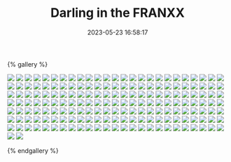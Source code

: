 ﻿---
title: Darling in the FRANXX
date: 2023-05-23 16:58:17
comments: false
---

{% gallery %}

![](https://cdn.staticaly.com/gh/1405720461/images@master/Darling/1.webp)
![](https://cdn.staticaly.com/gh/1405720461/images@master/Darling/2.webp)
![](https://cdn.staticaly.com/gh/1405720461/images@master/Darling/3.webp)
![](https://cdn.staticaly.com/gh/1405720461/images@master/Darling/4.webp)
![](https://cdn.staticaly.com/gh/1405720461/images@master/Darling/5.webp)
![](https://cdn.staticaly.com/gh/1405720461/images@master/Darling/6.webp)
![](https://cdn.staticaly.com/gh/1405720461/images@master/Darling/7.webp)
![](https://cdn.staticaly.com/gh/1405720461/images@master/Darling/8.webp)
![](https://cdn.staticaly.com/gh/1405720461/images@master/Darling/9.webp)
![](https://cdn.staticaly.com/gh/1405720461/images@master/Darling/10.webp)
![](https://cdn.staticaly.com/gh/1405720461/images@master/Darling/11.webp)
![](https://cdn.staticaly.com/gh/1405720461/images@master/Darling/12.webp)
![](https://cdn.staticaly.com/gh/1405720461/images@master/Darling/13.webp)
![](https://cdn.staticaly.com/gh/1405720461/images@master/Darling/14.webp)
![](https://cdn.staticaly.com/gh/1405720461/images@master/Darling/15.webp)
![](https://cdn.staticaly.com/gh/1405720461/images@master/Darling/16.webp)
![](https://cdn.staticaly.com/gh/1405720461/images@master/Darling/17.webp)
![](https://cdn.staticaly.com/gh/1405720461/images@master/Darling/18.webp)
![](https://cdn.staticaly.com/gh/1405720461/images@master/Darling/19.webp)
![](https://cdn.staticaly.com/gh/1405720461/images@master/Darling/20.webp)
![](https://cdn.staticaly.com/gh/1405720461/images@master/Darling/21.webp)
![](https://cdn.staticaly.com/gh/1405720461/images@master/Darling/22.webp)
![](https://cdn.staticaly.com/gh/1405720461/images@master/Darling/23.webp)
![](https://cdn.staticaly.com/gh/1405720461/images@master/Darling/24.webp)
![](https://cdn.staticaly.com/gh/1405720461/images@master/Darling/25.webp)
![](https://cdn.staticaly.com/gh/1405720461/images@master/Darling/26.webp)
![](https://cdn.staticaly.com/gh/1405720461/images@master/Darling/27.webp)
![](https://cdn.staticaly.com/gh/1405720461/images@master/Darling/28.webp)
![](https://cdn.staticaly.com/gh/1405720461/images@master/Darling/29.webp)
![](https://cdn.staticaly.com/gh/1405720461/images@master/Darling/30.webp)
![](https://cdn.staticaly.com/gh/1405720461/images@master/Darling/31.webp)
![](https://cdn.staticaly.com/gh/1405720461/images@master/Darling/32.webp)
![](https://cdn.staticaly.com/gh/1405720461/images@master/Darling/33.webp)
![](https://cdn.staticaly.com/gh/1405720461/images@master/Darling/34.webp)
![](https://cdn.staticaly.com/gh/1405720461/images@master/Darling/35.webp)
![](https://cdn.staticaly.com/gh/1405720461/images@master/Darling/36.webp)
![](https://cdn.staticaly.com/gh/1405720461/images@master/Darling/37.webp)
![](https://cdn.staticaly.com/gh/1405720461/images@master/Darling/38.webp)
![](https://cdn.staticaly.com/gh/1405720461/images@master/Darling/39.webp)
![](https://cdn.staticaly.com/gh/1405720461/images@master/Darling/40.webp)
![](https://cdn.staticaly.com/gh/1405720461/images@master/Darling/41.webp)
![](https://cdn.staticaly.com/gh/1405720461/images@master/Darling/42.webp)
![](https://cdn.staticaly.com/gh/1405720461/images@master/Darling/43.webp)
![](https://cdn.staticaly.com/gh/1405720461/images@master/Darling/44.webp)
![](https://cdn.staticaly.com/gh/1405720461/images@master/Darling/45.webp)
![](https://cdn.staticaly.com/gh/1405720461/images@master/Darling/46.webp)
![](https://cdn.staticaly.com/gh/1405720461/images@master/Darling/47.webp)
![](https://cdn.staticaly.com/gh/1405720461/images@master/Darling/48.webp)
![](https://cdn.staticaly.com/gh/1405720461/images@master/Darling/49.webp)
![](https://cdn.staticaly.com/gh/1405720461/images@master/Darling/50.webp)
![](https://cdn.staticaly.com/gh/1405720461/images@master/Darling/51.webp)
![](https://cdn.staticaly.com/gh/1405720461/images@master/Darling/52.webp)
![](https://cdn.staticaly.com/gh/1405720461/images@master/Darling/53.webp)
![](https://cdn.staticaly.com/gh/1405720461/images@master/Darling/54.webp)
![](https://cdn.staticaly.com/gh/1405720461/images@master/Darling/55.webp)
![](https://cdn.staticaly.com/gh/1405720461/images@master/Darling/56.webp)
![](https://cdn.staticaly.com/gh/1405720461/images@master/Darling/57.webp)
![](https://cdn.staticaly.com/gh/1405720461/images@master/Darling/58.webp)
![](https://cdn.staticaly.com/gh/1405720461/images@master/Darling/59.webp)
![](https://cdn.staticaly.com/gh/1405720461/images@master/Darling/60.webp)
![](https://cdn.staticaly.com/gh/1405720461/images@master/Darling/61.webp)
![](https://cdn.staticaly.com/gh/1405720461/images@master/Darling/62.webp)
![](https://cdn.staticaly.com/gh/1405720461/images@master/Darling/63.webp)
![](https://cdn.staticaly.com/gh/1405720461/images@master/Darling/64.webp)
![](https://cdn.staticaly.com/gh/1405720461/images@master/Darling/65.webp)
![](https://cdn.staticaly.com/gh/1405720461/images@master/Darling/66.webp)
![](https://cdn.staticaly.com/gh/1405720461/images@master/Darling/67.webp)
![](https://cdn.staticaly.com/gh/1405720461/images@master/Darling/68.webp)
![](https://cdn.staticaly.com/gh/1405720461/images@master/Darling/69.webp)
![](https://cdn.staticaly.com/gh/1405720461/images@master/Darling/70.webp)
![](https://cdn.staticaly.com/gh/1405720461/images@master/Darling/71.webp)
![](https://cdn.staticaly.com/gh/1405720461/images@master/Darling/72.webp)
![](https://cdn.staticaly.com/gh/1405720461/images@master/Darling/73.webp)
![](https://cdn.staticaly.com/gh/1405720461/images@master/Darling/74.webp)
![](https://cdn.staticaly.com/gh/1405720461/images@master/Darling/75.webp)
![](https://cdn.staticaly.com/gh/1405720461/images@master/Darling/76.webp)
![](https://cdn.staticaly.com/gh/1405720461/images@master/Darling/77.webp)
![](https://cdn.staticaly.com/gh/1405720461/images@master/Darling/78.webp)
![](https://cdn.staticaly.com/gh/1405720461/images@master/Darling/79.webp)
![](https://cdn.staticaly.com/gh/1405720461/images@master/Darling/80.webp)
![](https://cdn.staticaly.com/gh/1405720461/images@master/Darling/81.webp)
![](https://cdn.staticaly.com/gh/1405720461/images@master/Darling/82.webp)
![](https://cdn.staticaly.com/gh/1405720461/images@master/Darling/83.webp)
![](https://cdn.staticaly.com/gh/1405720461/images@master/Darling/84.webp)
![](https://cdn.staticaly.com/gh/1405720461/images@master/Darling/85.webp)
![](https://cdn.staticaly.com/gh/1405720461/images@master/Darling/86.webp)
![](https://cdn.staticaly.com/gh/1405720461/images@master/Darling/87.webp)
![](https://cdn.staticaly.com/gh/1405720461/images@master/Darling/88.webp)
![](https://cdn.staticaly.com/gh/1405720461/images@master/Darling/89.webp)
![](https://cdn.staticaly.com/gh/1405720461/images@master/Darling/90.webp)
![](https://cdn.staticaly.com/gh/1405720461/images@master/Darling/91.webp)
![](https://cdn.staticaly.com/gh/1405720461/images@master/Darling/92.webp)
![](https://cdn.staticaly.com/gh/1405720461/images@master/Darling/93.webp)
![](https://cdn.staticaly.com/gh/1405720461/images@master/Darling/94.webp)
![](https://cdn.staticaly.com/gh/1405720461/images@master/Darling/95.webp)
![](https://cdn.staticaly.com/gh/1405720461/images@master/Darling/96.webp)
![](https://cdn.staticaly.com/gh/1405720461/images@master/Darling/97.webp)
![](https://cdn.staticaly.com/gh/1405720461/images@master/Darling/98.webp)
![](https://cdn.staticaly.com/gh/1405720461/images@master/Darling/99.webp)
![](https://cdn.staticaly.com/gh/1405720461/images@master/Darling/100.webp)
![](https://cdn.staticaly.com/gh/1405720461/images@master/Darling/101.webp)
![](https://cdn.staticaly.com/gh/1405720461/images@master/Darling/102.webp)
![](https://cdn.staticaly.com/gh/1405720461/images@master/Darling/103.webp)
![](https://cdn.staticaly.com/gh/1405720461/images@master/Darling/104.webp)
![](https://cdn.staticaly.com/gh/1405720461/images@master/Darling/105.webp)
![](https://cdn.staticaly.com/gh/1405720461/images@master/Darling/106.webp)
![](https://cdn.staticaly.com/gh/1405720461/images@master/Darling/107.webp)
![](https://cdn.staticaly.com/gh/1405720461/images@master/Darling/108.webp)
![](https://cdn.staticaly.com/gh/1405720461/images@master/Darling/109.webp)
![](https://cdn.staticaly.com/gh/1405720461/images@master/Darling/110.webp)
![](https://cdn.staticaly.com/gh/1405720461/images@master/Darling/111.webp)
![](https://cdn.staticaly.com/gh/1405720461/images@master/Darling/112.webp)
![](https://cdn.staticaly.com/gh/1405720461/images@master/Darling/113.webp)
![](https://cdn.staticaly.com/gh/1405720461/images@master/Darling/114.webp)
![](https://cdn.staticaly.com/gh/1405720461/images@master/Darling/115.webp)
![](https://cdn.staticaly.com/gh/1405720461/images@master/Darling/116.webp)
![](https://cdn.staticaly.com/gh/1405720461/images@master/Darling/117.webp)
![](https://cdn.staticaly.com/gh/1405720461/images@master/Darling/118.webp)
![](https://cdn.staticaly.com/gh/1405720461/images@master/Darling/119.webp)
![](https://cdn.staticaly.com/gh/1405720461/images@master/Darling/120.webp)
![](https://cdn.staticaly.com/gh/1405720461/images@master/Darling/121.webp)
![](https://cdn.staticaly.com/gh/1405720461/images@master/Darling/122.webp)
![](https://cdn.staticaly.com/gh/1405720461/images@master/Darling/123.webp)
![](https://cdn.staticaly.com/gh/1405720461/images@master/Darling/124.webp)
![](https://cdn.staticaly.com/gh/1405720461/images@master/Darling/125.webp)
![](https://cdn.staticaly.com/gh/1405720461/images@master/Darling/126.webp)
![](https://cdn.staticaly.com/gh/1405720461/images@master/Darling/127.webp)
![](https://cdn.staticaly.com/gh/1405720461/images@master/Darling/128.webp)
![](https://cdn.staticaly.com/gh/1405720461/images@master/Darling/129.webp)
![](https://cdn.staticaly.com/gh/1405720461/images@master/Darling/130.webp)
![](https://cdn.staticaly.com/gh/1405720461/images@master/Darling/131.webp)
![](https://cdn.staticaly.com/gh/1405720461/images@master/Darling/132.webp)
![](https://cdn.staticaly.com/gh/1405720461/images@master/Darling/133.webp)
![](https://cdn.staticaly.com/gh/1405720461/images@master/Darling/134.webp)
![](https://cdn.staticaly.com/gh/1405720461/images@master/Darling/135.webp)
![](https://cdn.staticaly.com/gh/1405720461/images@master/Darling/136.webp)
![](https://cdn.staticaly.com/gh/1405720461/images@master/Darling/137.webp)
![](https://cdn.staticaly.com/gh/1405720461/images@master/Darling/138.webp)
![](https://cdn.staticaly.com/gh/1405720461/images@master/Darling/139.webp)
![](https://cdn.staticaly.com/gh/1405720461/images@master/Darling/140.webp)
![](https://cdn.staticaly.com/gh/1405720461/images@master/Darling/141.webp)
![](https://cdn.staticaly.com/gh/1405720461/images@master/Darling/142.webp)
![](https://cdn.staticaly.com/gh/1405720461/images@master/Darling/143.webp)
![](https://cdn.staticaly.com/gh/1405720461/images@master/Darling/144.webp)
![](https://cdn.staticaly.com/gh/1405720461/images@master/Darling/145.webp)
![](https://cdn.staticaly.com/gh/1405720461/images@master/Darling/146.webp)
![](https://cdn.staticaly.com/gh/1405720461/images@master/Darling/147.webp)
![](https://cdn.staticaly.com/gh/1405720461/images@master/Darling/148.webp)
![](https://cdn.staticaly.com/gh/1405720461/images@master/Darling/149.webp)
![](https://cdn.staticaly.com/gh/1405720461/images@master/Darling/150.webp)
![](https://cdn.staticaly.com/gh/1405720461/images@master/Darling/151.webp)
![](https://cdn.staticaly.com/gh/1405720461/images@master/Darling/152.webp)
![](https://cdn.staticaly.com/gh/1405720461/images@master/Darling/153.webp)
![](https://cdn.staticaly.com/gh/1405720461/images@master/Darling/154.webp)
![](https://cdn.staticaly.com/gh/1405720461/images@master/Darling/155.webp)
![](https://cdn.staticaly.com/gh/1405720461/images@master/Darling/156.webp)
![](https://cdn.staticaly.com/gh/1405720461/images@master/Darling/157.webp)
![](https://cdn.staticaly.com/gh/1405720461/images@master/Darling/158.webp)
![](https://cdn.staticaly.com/gh/1405720461/images@master/Darling/159.webp)
![](https://cdn.staticaly.com/gh/1405720461/images@master/Darling/160.webp)
![](https://cdn.staticaly.com/gh/1405720461/images@master/Darling/161.webp)
![](https://cdn.staticaly.com/gh/1405720461/images@master/Darling/162.webp)
![](https://cdn.staticaly.com/gh/1405720461/images@master/Darling/163.webp)
![](https://cdn.staticaly.com/gh/1405720461/images@master/Darling/164.webp)
![](https://cdn.staticaly.com/gh/1405720461/images@master/Darling/165.webp)
![](https://cdn.staticaly.com/gh/1405720461/images@master/Darling/166.webp)
![](https://cdn.staticaly.com/gh/1405720461/images@master/Darling/167.webp)
![](https://cdn.staticaly.com/gh/1405720461/images@master/Darling/168.webp)
![](https://cdn.staticaly.com/gh/1405720461/images@master/Darling/169.webp)
![](https://cdn.staticaly.com/gh/1405720461/images@master/Darling/170.webp)
![](https://cdn.staticaly.com/gh/1405720461/images@master/Darling/171.webp)
![](https://cdn.staticaly.com/gh/1405720461/images@master/Darling/172.webp)
![](https://cdn.staticaly.com/gh/1405720461/images@master/Darling/173.webp)
![](https://cdn.staticaly.com/gh/1405720461/images@master/Darling/174.webp)
![](https://cdn.staticaly.com/gh/1405720461/images@master/Darling/175.webp)
![](https://cdn.staticaly.com/gh/1405720461/images@master/Darling/176.webp)
![](https://cdn.staticaly.com/gh/1405720461/images@master/Darling/177.webp)

{% endgallery %}
